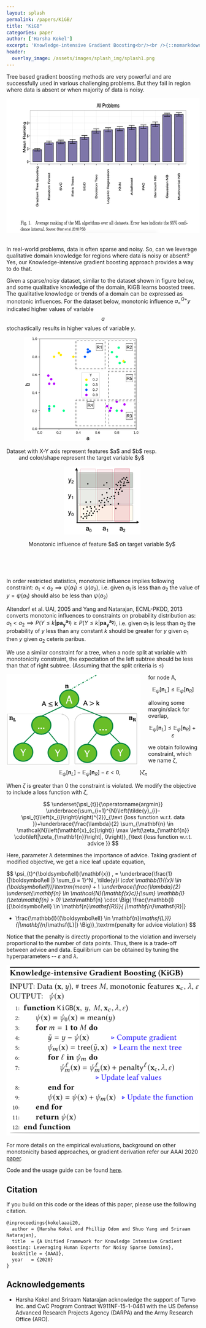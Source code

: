 ```yaml
---
layout: splash
permalink: /papers/KiGB/
title: "KiGB"
categories: paper
author: ['Harsha Kokel']
excerpt: 'Knowledge-intensive Gradient Boosting<br/><br />{::nomarkdown}  <a href="/software/KiGB" class="btn btn--light-outline btn--large"><i class="fas fa-code"></i> Code</a> <a href="https://personal.utdallas.edu/~hkokel/pdf/Kokel_AAAI20.pdf" class="btn btn--light-outline btn--large"><i class="fas fa-file-pdf"></i> Paper</a> {:/nomarkdown}'
header:
  overlay_image: /assets/images/splash_img/splash1.png  
---
```



<script type="text/x-mathjax-config">
  MathJax.Hub.Config({
    tex2jax: {inlineMath: [['$','$']]},
    extensions: [
      "MathMenu.js",
      "MathZoom.js",
      "AssistiveMML.js",
      "a11y/accessibility-menu.js"
    ],
    jax: ["input/TeX", "output/CommonHTML"],
    TeX: {
      extensions: [
        "AMSmath.js",
        "AMSsymbols.js",
        "noErrors.js",
        "noUndefined.js",
      ]
    }
  });
</script>
<script type="text/javascript" async
  src="https://cdnjs.cloudflare.com/ajax/libs/mathjax/2.7.5/MathJax.js?config=TeX-MML-AM_CHTML">
</script>


Tree based gradient boosting methods are very powerful and are successfully used in various challenging problems. But they fail in region where data is absent or when majority of data is noisy.

<div align="center">
	<img src="/assets/images/project/kigb/Picture1.png" style="height:350px!important">
</div>

<br>

In real-world problems, data is often sparse and noisy. So, can we leverage qualitative domain knowledge for regions where data is noisy or absent? Yes, our Knowledge-intensive gradient boosting approach provides a way to do that.

Given a sparse/noisy dataset, similar to the dataset shown in figure below, and some qualitative knowledge of the domain, KiGB learns boosted trees. The qualitative knowledge or trends of a domain can be expressed as monotonic influences. For the dataset below, monotonic influence $a_{ <}^{Q+}y$ indicated higher values of  variable $$a$$ stochastically results in higher values of variable $y$.


<div align="center" >
    <div style="float:left;">
        <img src="/assets/images/project/kigb/data.png"  width="300"  />
        <p style="text-align:center;">Dataset with X-Y axis represent features $a$ and $b$ resp. <br> and color/shape represent the target variable $y$ </p>
    </div>
    <div style="margin-right:5px;">
        <img  src="/assets/images/project/kigb/QC.png" width="200" />
        <p style="text-align:center;"> Monotonic influence of feature $a$ on target variable $y$</p>
    </div>
</div>  
<br>  

  <br>
  <br>

In order restricted statistics, monotonic influence implies following constraint: $a_1 < a_2 \implies \psi (a_1) \leq \psi (a_2)$, i.e. given $a_1$ is less than $a_2$ the value of $y=\psi(a_1)$ should also be less than $\psi(a_2)$  

Altendorf et al. UAI, 2005 and Yang and Natarajan, ECML-PKDD, 2013 converts monotonic influences to constraints on probability distribution as:  $a_1 < a_2 \implies  P(Y\leq k \vert \boldsymbol{pa_{y}^{a_1}}) \geq P(Y\leq k \vert \boldsymbol{pa_{y}^{a_2}})$, i.e. given $a_1$ is less than $a_2$ the probability of $y$ less than any constant $k$ should be greater for $y$ given $a_1$ then $y$ given $a_2$ ceteris paribus.

We use a similar constraint for a tree, when a node split at variable with monotonicity constraint, the expectation of the left subtree should be less than that of right subtree. (Assuming that the split criteria is $\leq$)    

<div align="left" >
<div style="float:left;margin-right:20px">
    <img src="/assets/images/project/kigb/tree.png"  width="350"  />  

</div>

<div style="margin-right:5px;">

for node A,  

$$
\mathbb E_{\psi}[\boldsymbol n_L] \leq \mathbb E_{\psi}[\boldsymbol n_R]  
$$

allowing some margin/slack for overlap,

$$
\mathbb E_{\psi}[\boldsymbol n_L] \leq \mathbb E_{\psi}[\boldsymbol n_R] + \varepsilon
$$

</div>
</div>

we obtain following constraint, which we name $\zeta$,

$$
\mathbb E_{\psi}[\boldsymbol n_L] - \mathbb E_{\psi}[\boldsymbol n_R] - \varepsilon < 0,  \quad \quad  \quad  \Bigg\} \zeta_n
$$

When $\zeta$ is greater than $0$ the constraint is violated. We modify the objective to include a loss function with $\zeta$,

$$
\underset{\psi_{t}}{\operatorname{argmin}} \underbrace{\sum_{i=1}^{N}\left(\tilde{y}_{i}-\psi_{t}\left(x_{i}\right)\right)^{2}}_{\text {loss function w.r.t. data }}+\underbrace{\frac{\lambda}{2} \sum_{\mathbf{n} \in \mathcal{N}\left(\mathbf{x}_{c}\right)} \max \left(\zeta_{\mathbf{n}} \cdot\left|\zeta_{\mathbf{n}}\right|, 0\right)}_{\text {loss function w.r.t. advice }}
$$

Here, parameter $\lambda$ determines the importance of advice. Taking gradient of modified objective, we get a nice leaf update equation,

$$
\psi_{t}^{\boldsymbol\ell}(\mathbf{x}) \, = \underbrace{\frac{1}{|\boldsymbol\ell |} \sum_{i = 1}^N \, \tilde{y}_i \cdot \mathbb{I}({x}_i \in {\boldsymbol\ell})}_\textrm{mean}  + \\
  \underbrace{\frac{\lambda}{2} \underset{\mathbf{n} \in \mathcal{N}(\mathbf{x}_c)}{\sum} \mathbb{I}(\zeta_\mathbf{n} > 0) \zeta_\mathbf{n} \cdot \Big( \frac{\mathbb{I}({\boldsymbol\ell} \in \mathbf{n}_\mathsf{R})}{ |\mathbf{n}_\mathsf{R}|}
 - \frac{\mathbb{I}({\boldsymbol\ell} \in \mathbf{n}_\mathsf{L})}{|\mathbf{n}_\mathsf{L}|}
\Big)}_\textrm{penalty for advice violation}
$$

Notice that the penalty is directly proportional to the violation and inversely proportional to the number of data points. Thus, there is a trade-off between advice and data. Equilibrium can be obtained by tuning the hyperparameters -- $\varepsilon$ and $\lambda$.

<div align="center">
    <img src="/assets/images/project/kigb/Algo.png"  width="550"  />  

</div>

For more details on the empirical evaluations, background on other monotonicity based approaches, or gradient derivation refer our AAAI 2020 [paper](https://personal.utdallas.edu/~hkokel/pdf/Kokel_AAAI20.pdf).

Code and the usage guide can be found [here](/software/KiGB/).


## Citation

If you build on this code or the ideas of this paper, please use the following citation.

    @inproceedings{kokelaaai20,
      author = {Harsha Kokel and Phillip Odom and Shuo Yang and Sriraam Natarajan},
      title  = {A Unified Framework for Knowledge Intensive Gradient Boosting: Leveraging Human Experts for Noisy Sparse Domains},
      booktitle = {AAAI},
      year   = {2020}
    }


## Acknowledgements

* Harsha Kokel and Sriraam Natarajan acknowledge the support of Turvo Inc. and CwC Program Contract W911NF-15-1-0461 with the US Defense Advanced Research Projects Agency (DARPA)
and the Army Research Office (ARO).
